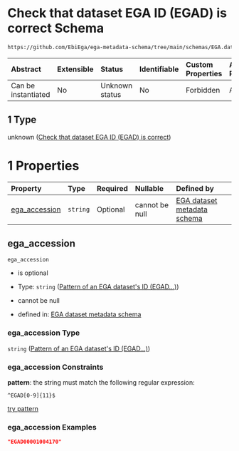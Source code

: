 # Check that dataset EGA ID (EGAD) is correct Schema

```txt
https://github.com/EbiEga/ega-metadata-schema/tree/main/schemas/EGA.dataset.json#/properties/object_id/allOf/1
```



| Abstract            | Extensible | Status         | Identifiable | Custom Properties | Additional Properties | Access Restrictions | Defined In                                                                     |
| :------------------ | :--------- | :------------- | :----------- | :---------------- | :-------------------- | :------------------ | :----------------------------------------------------------------------------- |
| Can be instantiated | No         | Unknown status | No           | Forbidden         | Allowed               | none                | [EGA.dataset.json\*](../../../schemas/EGA.dataset.json "open original schema") |

## 1 Type

unknown ([Check that dataset EGA ID (EGAD) is correct](ega-13-properties-objects-ids-block-allof-check-that-dataset-ega-id-egad-is-correct.md))

# 1 Properties

| Property                         | Type     | Required | Nullable       | Defined by                                                                                                                                                                                                                        |
| :------------------------------- | :------- | :------- | :------------- | :-------------------------------------------------------------------------------------------------------------------------------------------------------------------------------------------------------------------------------- |
| [ega\_accession](#ega_accession) | `string` | Optional | cannot be null | [EGA dataset metadata schema](ega-12-definitions-pattern-of-an-ega-datasets-id-egad.md "https://github.com/EbiEga/ega-metadata-schema/tree/main/schemas/EGA.dataset.json#/properties/object_id/allOf/1/properties/ega_accession") |

## ega\_accession



`ega_accession`

*   is optional

*   Type: `string` ([Pattern of an EGA dataset's ID (EGAD...)](ega-12-definitions-pattern-of-an-ega-datasets-id-egad.md))

*   cannot be null

*   defined in: [EGA dataset metadata schema](ega-12-definitions-pattern-of-an-ega-datasets-id-egad.md "https://github.com/EbiEga/ega-metadata-schema/tree/main/schemas/EGA.dataset.json#/properties/object_id/allOf/1/properties/ega_accession")

### ega\_accession Type

`string` ([Pattern of an EGA dataset's ID (EGAD...)](ega-12-definitions-pattern-of-an-ega-datasets-id-egad.md))

### ega\_accession Constraints

**pattern**: the string must match the following regular expression:&#x20;

```regexp
^EGAD[0-9]{11}$
```

[try pattern](https://regexr.com/?expression=%5EEGAD%5B0-9%5D%7B11%7D%24 "try regular expression with regexr.com")

### ega\_accession Examples

```json
"EGAD00001004170"
```
